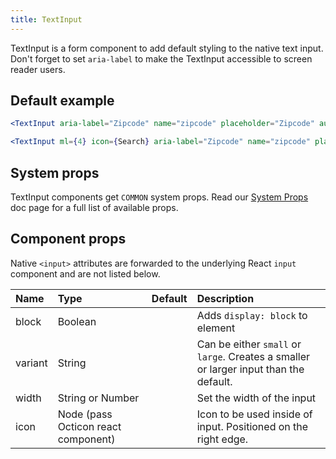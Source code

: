 ```yaml
---
title: TextInput
---
```


TextInput is a form component to add default styling to the native text input. Don't forget to set `aria-label` to make the TextInput accessible to screen reader users.
## Default example

```jsx live
<TextInput aria-label="Zipcode" name="zipcode" placeholder="Zipcode" autoComplete="postal-code" />

<TextInput ml={4} icon={Search} aria-label="Zipcode" name="zipcode" placeholder="Find user" autoComplete="postal-code" />
```

## System props

TextInput components get `COMMON` system props. Read our [System Props](/system-props) doc page for a full list of available props.

## Component props

Native `<input>` attributes are forwarded to the underlying React `input` component and are not listed below.

| Name | Type | Default | Description |
| :- | :- | :-: | :- |
| block | Boolean | | Adds `display: block` to element |
| variant | String | | Can be either `small` or `large`. Creates a smaller or larger input than the default.
| width | String or Number | | Set the width of the input |
| icon | Node (pass Octicon react component) | | Icon to be used inside of input. Positioned on the right edge. | 
